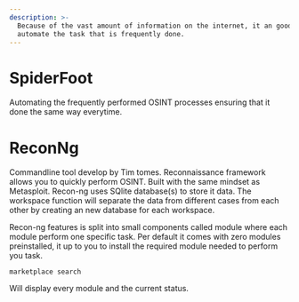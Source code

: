 ```yaml
---
description: >-
  Because of the vast amount of information on the internet, it an good idea to
  automate the task that is frequently done.
---
```



# SpiderFoot

Automating the frequently performed OSINT processes ensuring that it done the same way everytime.


# ReconNg 

Commandline tool develop by Tim tomes. Reconnaissance framework allows you to quickly perform OSINT. Built with the same mindset as Metasploit.
Recon-ng uses SQlite database(s) to store it data. The workspace function will separate the data from different cases from each other by creating an new database for each workspace.
 

Recon-ng features is split into small components called module where each module perform one specific task.
Per default it comes with zero modules preinstalled, it up to you to install the required module needed to perform you task.


````
marketplace search
````
Will display every module and the current status.

